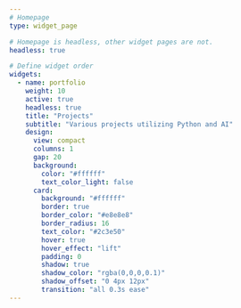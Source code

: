 ```yaml
---
# Homepage
type: widget_page

# Homepage is headless, other widget pages are not.
headless: true

# Define widget order
widgets:
  - name: portfolio
    weight: 10
    active: true
    headless: true
    title: "Projects"
    subtitle: "Various projects utilizing Python and AI"
    design:
      view: compact
      columns: 1
      gap: 20
      background:
        color: "#ffffff"
        text_color_light: false
      card:
        background: "#ffffff"
        border: true
        border_color: "#e8e8e8"
        border_radius: 16
        text_color: "#2c3e50"
        hover: true
        hover_effect: "lift"
        padding: 0
        shadow: true
        shadow_color: "rgba(0,0,0,0.1)"
        shadow_offset: "0 4px 12px"
        transition: "all 0.3s ease"
---
```

